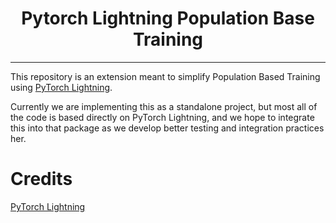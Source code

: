 <div align="center">

# Pytorch Lightning Population Base Training  
</div>

---
This repository is an extension meant to simplify Population Based Training using [PyTorch Lightning](https://github.com/PytorchLightning/pytorch-lightning).

Currently we are implementing this as a standalone project, but most all of the code is based directly on PyTorch Lightning,
and we hope to integrate this into that package as we develop better testing and integration practices her. 

# Credits
[PyTorch Lightning](https://github.com/PytorchLightning/pytorch-lightning)
